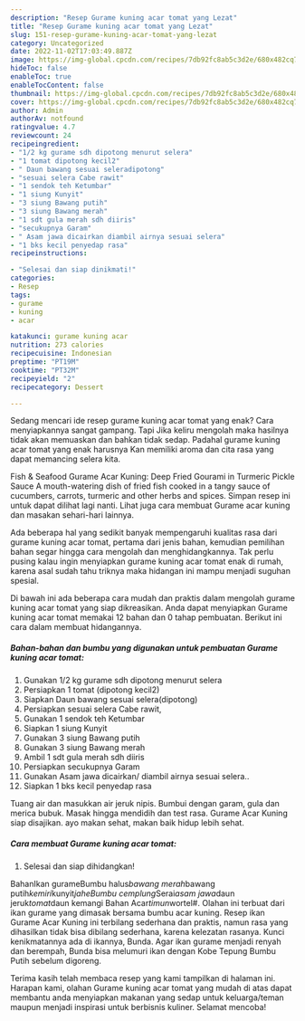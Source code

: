 ```yaml
---
description: "Resep Gurame kuning acar tomat yang Lezat"
title: "Resep Gurame kuning acar tomat yang Lezat"
slug: 151-resep-gurame-kuning-acar-tomat-yang-lezat
category: Uncategorized
date: 2022-11-02T17:03:49.887Z
image: https://img-global.cpcdn.com/recipes/7db92fc8ab5c3d2e/680x482cq70/gurame-kuning-acar-tomat-foto-resep-utama.jpg
hideToc: false
enableToc: true
enableTocContent: false
thumbnail: https://img-global.cpcdn.com/recipes/7db92fc8ab5c3d2e/680x482cq70/gurame-kuning-acar-tomat-foto-resep-utama.jpg
cover: https://img-global.cpcdn.com/recipes/7db92fc8ab5c3d2e/680x482cq70/gurame-kuning-acar-tomat-foto-resep-utama.jpg
author: Admin
authorAv: notfound
ratingvalue: 4.7
reviewcount: 24
recipeingredient:
- "1/2 kg gurame sdh dipotong menurut selera"
- "1 tomat dipotong kecil2"
- " Daun bawang sesuai seleradipotong"
- "sesuai selera Cabe rawit"
- "1 sendok teh Ketumbar"
- "1 siung Kunyit"
- "3 siung Bawang putih"
- "3 siung Bawang merah"
- "1 sdt gula merah sdh diiris"
- "secukupnya Garam"
- " Asam jawa dicairkan diambil airnya sesuai selera"
- "1 bks kecil penyedap rasa"
recipeinstructions:

- "Selesai dan siap dinikmati!"
categories:
- Resep
tags:
- gurame
- kuning
- acar

katakunci: gurame kuning acar 
nutrition: 273 calories
recipecuisine: Indonesian
preptime: "PT19M"
cooktime: "PT32M"
recipeyield: "2"
recipecategory: Dessert

---
```



Sedang mencari ide resep gurame kuning acar tomat yang enak? Cara menyiapkannya sangat gampang. Tapi Jika keliru mengolah maka hasilnya tidak akan memuaskan dan bahkan tidak sedap. Padahal gurame kuning acar tomat yang enak harusnya Kan memiliki aroma dan cita rasa yang dapat memancing selera kita.


Fish &amp; Seafood Gurame Acar Kuning: Deep Fried Gourami in Turmeric Pickle Sauce A mouth-watering dish of fried fish cooked in a tangy sauce of cucumbers, carrots, turmeric and other herbs and spices. Simpan resep ini untuk dapat dilihat lagi nanti. Lihat juga cara membuat Gurame acar kuning dan masakan sehari-hari lainnya.

Ada beberapa hal yang sedikit banyak mempengaruhi kualitas rasa dari gurame kuning acar tomat, pertama dari jenis bahan, kemudian pemilihan bahan segar hingga cara mengolah dan menghidangkannya. Tak perlu pusing kalau ingin menyiapkan gurame kuning acar tomat enak di rumah, karena asal sudah tahu triknya maka hidangan ini mampu menjadi suguhan spesial.


Di bawah ini ada beberapa cara mudah dan praktis dalam mengolah gurame kuning acar tomat yang siap dikreasikan. Anda dapat menyiapkan Gurame kuning acar tomat memakai 12 bahan dan 0 tahap pembuatan. Berikut ini cara dalam membuat hidangannya.

<!--inarticleads1-->

##### Bahan-bahan dan bumbu yang digunakan untuk pembuatan Gurame kuning acar tomat:

1. Gunakan 1/2 kg gurame sdh dipotong menurut selera
1. Persiapkan 1 tomat (dipotong kecil2)
1. Siapkan  Daun bawang sesuai selera(dipotong)
1. Persiapkan sesuai selera Cabe rawit,
1. Gunakan 1 sendok teh Ketumbar
1. Siapkan 1 siung Kunyit
1. Gunakan 3 siung Bawang putih
1. Gunakan 3 siung Bawang merah
1. Ambil 1 sdt gula merah sdh diiris
1. Persiapkan secukupnya Garam
1. Gunakan  Asam jawa dicairkan/ diambil airnya sesuai selera..
1. Siapkan 1 bks kecil penyedap rasa


Tuang air dan masukkan air jeruk nipis. Bumbui dengan garam, gula dan merica bubuk. Masak hingga mendidih dan test rasa. Gurame Acar Kuning siap disajikan. ayo makan sehat, makan baik hidup lebih sehat. 

<!--inarticleads2-->

##### Cara membuat Gurame kuning acar tomat:


1. Selesai dan siap dihidangkan!

BahanIkan gurameBumbu halus*bawang merah*bawang putih*kemiri*kunyit*jaheBumbu cemplung*Serai*asam jawa*daun jeruk*tomat*daun kemangi Bahan Acar*timun*wortel#. Olahan ini terbuat dari ikan gurame yang dimasak bersama bumbu acar kuning. Resep ikan Gurame Acar Kuning ini terbilang sederhana dan praktis, namun rasa yang dihasilkan tidak bisa dibilang sederhana, karena kelezatan rasanya. Kunci kenikmatannya ada di ikannya, Bunda. Agar ikan gurame menjadi renyah dan berempah, Bunda bisa melumuri ikan dengan Kobe Tepung Bumbu Putih sebelum digoreng. 

Terima kasih telah membaca resep yang kami tampilkan di halaman ini. Harapan kami, olahan Gurame kuning acar tomat yang mudah di atas dapat membantu anda menyiapkan makanan yang sedap untuk keluarga/teman maupun menjadi inspirasi untuk berbisnis kuliner. Selamat mencoba!
